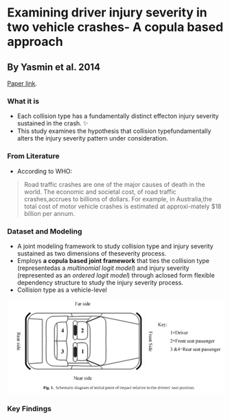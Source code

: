 
# Examining driver injury severity in two vehicle crashes- A copula based approach

## By Yasmin et al. 2014

[Paper link](https://github.com/subasish/MannBhat01/blob/master/Mannering_Bhat_Paper/Papers/MBRP%202014_6.pdf).



### What it is
* Each collision type has a fundamentally distinct effecton injury severity sustained in the crash. :sparkles:
* This study examines the hypothesis that collision typefundamentally alters the injury severity pattern under consideration.


### From Literature
* According to WHO:
> Road traffic crashes are one of the major causes of death in the world. The economic and societal cost, of road traffic crashes,accrues to billions of dollars. For example, in Australia,the total cost of motor vehicle crashes is estimated at approxi-mately $18 billion per annum.

### Dataset and Modeling

* A joint modeling framework to study collision type and injury severity sustained as two dimensions of theseverity process. 
* Employs **a copula based joint framework** that ties the collision type (representedas a _multinomial logit model_) and injury severity (represented as an _ordered logit model_) through aclosed form flexible dependency structure to study the injury severity process.
* Collision type as a vehicle-level


![fig1](img/pap1/fig1.JPG)

### Key Findings

